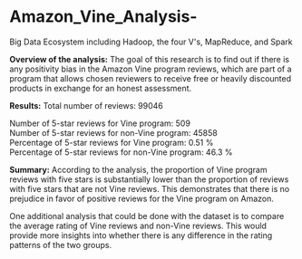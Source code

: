 # Amazon_Vine_Analysis-
Big Data Ecosystem including Hadoop, the four V's, MapReduce, and Spark

**Overview of the analysis:**
The goal of this research is to find out if there is any positivity bias in the Amazon Vine program reviews, which are part of a program that allows chosen reviewers to receive free or heavily discounted products in exchange for an honest assessment.

**Results:**
Total number of reviews:  99046 <div> 
Number of 5-star reviews for Vine program:  509 <div>
Number of 5-star reviews for non-Vine program:  45858 <div>
Percentage of 5-star reviews for Vine program:  0.51 % <div>
Percentage of 5-star reviews for non-Vine program:  46.3 % <div>

**Summary:**
According to the analysis, the proportion of Vine program reviews with five stars is substantially lower than the proportion of reviews with five stars that are not Vine reviews. This demonstrates that there is no prejudice in favor of positive reviews for the Vine program on Amazon.

One additional analysis that could be done with the dataset is to compare the average rating of Vine reviews and non-Vine reviews. This would provide more insights into whether there is any difference in the rating patterns of the two groups.
